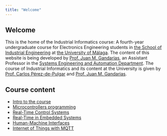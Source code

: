 ```yaml
---
title: "Welcome"
---
```

 
## Welcome

This is the home of the Industrial Informatics course: A fourth-year undergraduate course for Electronics Engineering students in [the School of Industrial Engineering](https://www.uma.es/escuela-de-ingenierias-industriales/) at [the University of Málaga](https://www.uma.es). 
The content of this website is being developed by [Prof. Juan M. Gandarias](https://jmgandarias.com), an Assistant Professor in the [Systems Engineering and Automation Department](https://www.uma.es/isa). The course of Industrial Informatics and its content at the University is given by [Prof. Carlos Pérez-de-Pulgar](https://www.uma.es/isa/info/76432/cperez/) and [Prof. Juan M. Gandarias](https://jmgandarias.com).

## Course content

- [Intro to the course](../intro/README.md)
- [Microcontrollers programming](../microcontrollers_programming/README.md)
- [Real-Time Control Systems](../real-time_control_systems/README.md)
- [Real-Time in Embedded Systems](../real-time_embedded_systems/README.md)
- [Human-Machine Interfaces](../hmi/README.md)
- [Internet of Things with MQTT](../mqtt/README.md)

<!-- The course here is designed to teach students how to use **ROS (the Robot Operating System)** to program robots, using a mix of simulation-based learning and real robot hardware. Most of the initial learning is done in simulation, and we've got [a WSL-based simulation environment that we use for this](../software/wsl-ros/README.md). Everything that is taught in simulation is applicable to real robots too, and - through this course - students are able to apply their new-found ROS knowledge to our [real TurtleBot3 Waffle Robots](./robots.md) in The Diamond. -->
<!-- 
## Other Courses

This site is now also used to support the teaching of labs for an [AMRC Training Centre](https://amrctraining.co.uk/) module (**AMR31001**), and the course has also been adapted for a masters-level module for the department of [Automatic Control and Systems Engineering](https://www.sheffield.ac.uk/acse) (**ACS6121**). See [Other Courses](../others/amr31001/README.md) for more details. -->